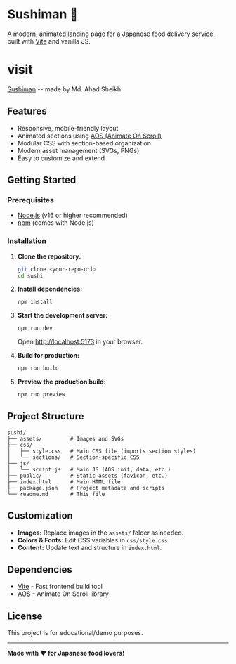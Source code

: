 # Sushiman 🍣

A modern, animated landing page for a Japanese food delivery service, built with [Vite](https://vitejs.dev/) and vanilla JS.

# visit
[Sushiman](https://sushi-sheikh.netlify.app/)
-- made by Md. Ahad Sheikh

## Features

- Responsive, mobile-friendly layout
- Animated sections using [AOS (Animate On Scroll)](https://michalsnik.github.io/aos/)
- Modular CSS with section-based organization
- Modern asset management (SVGs, PNGs)
- Easy to customize and extend

## Getting Started

### Prerequisites

- [Node.js](https://nodejs.org/) (v16 or higher recommended)
- [npm](https://www.npmjs.com/) (comes with Node.js)

### Installation

1. **Clone the repository:**
   ```sh
   git clone <your-repo-url>
   cd sushi
   ```

2. **Install dependencies:**
   ```sh
   npm install
   ```

3. **Start the development server:**
   ```sh
   npm run dev
   ```
   Open [http://localhost:5173](http://localhost:5173) in your browser.

4. **Build for production:**
   ```sh
   npm run build
   ```

5. **Preview the production build:**
   ```sh
   npm run preview
   ```

## Project Structure

```
sushi/
├── assets/         # Images and SVGs
├── css/
│   ├── style.css   # Main CSS file (imports section styles)
│   └── sections/   # Section-specific CSS
├── js/
│   └── script.js   # Main JS (AOS init, data, etc.)
├── public/         # Static assets (favicon, etc.)
├── index.html      # Main HTML file
├── package.json    # Project metadata and scripts
└── readme.md       # This file
```

## Customization

- **Images:** Replace images in the `assets/` folder as needed.
- **Colors & Fonts:** Edit CSS variables in `css/style.css`.
- **Content:** Update text and structure in `index.html`.

## Dependencies

- [Vite](https://vitejs.dev/) - Fast frontend build tool
- [AOS](https://michalsnik.github.io/aos/) - Animate On Scroll library

## License

This project is for educational/demo purposes.

---

**Made with ❤️ for Japanese food lovers!**